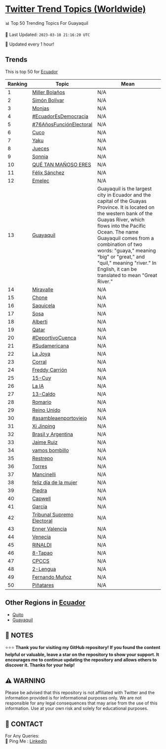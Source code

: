[Twitter Trend Topics (Worldwide)](https://github.com/ErcinDedeoglu/Twitter-Trend-Topics)
==========


📊 Top 50 Trending Topics For Guayaquil

📆 Last Updated: `2023-03-10 21:16:20 UTC`

🔧 Updated every 1 hour!


## Trends

This is top 50 for [Ecuador](</Ecuador>)

| Ranking | Topic | Mean |
| ------- | ------------ | ------------ |
| 1 | [Miller Bolaños](http://twitter.com/search?q=Miller+Bola%c3%b1os) | N/A |
| 2 | [Simón Bolívar](http://twitter.com/search?q=Sim%c3%b3n+Bol%c3%advar) | N/A |
| 3 | [Monjas](http://twitter.com/search?q=Monjas) | N/A |
| 4 | [#EcuadorEsDemocracia](http://twitter.com/search?q=%23EcuadorEsDemocracia) | N/A |
| 5 | [#76AñosFunciónElectoral](http://twitter.com/search?q=%2376A%c3%b1osFunci%c3%b3nElectoral) | N/A |
| 6 | [Cuco](http://twitter.com/search?q=Cuco) | N/A |
| 7 | [Yaku](http://twitter.com/search?q=Yaku) | N/A |
| 8 | [Jueces](http://twitter.com/search?q=Jueces) | N/A |
| 9 | [Sonnia](http://twitter.com/search?q=Sonnia) | N/A |
| 10 | [QUÉ TAN MAÑOSO ERES](http://twitter.com/search?q=QU%c3%89+TAN+MA%c3%91OSO+ERES) | N/A |
| 11 | [Félix Sánchez](http://twitter.com/search?q=F%c3%a9lix+S%c3%a1nchez) | N/A |
| 12 | [Emelec](http://twitter.com/search?q=Emelec) | N/A |
| 13 | [Guayaquil](http://twitter.com/search?q=Guayaquil) | Guayaquil is the largest city in Ecuador and the capital of the Guayas Province. It is located on the western bank of the Guayas River, which flows into the Pacific Ocean. The name Guayaquil comes from a combination of two words: "guaya," meaning "big" or "great," and "quil," meaning "river." In English, it can be translated to mean "Great River." |
| 14 | [Miravalle](http://twitter.com/search?q=Miravalle) | N/A |
| 15 | [Chone](http://twitter.com/search?q=Chone) | N/A |
| 16 | [Saquicela](http://twitter.com/search?q=Saquicela) | N/A |
| 17 | [Sosa](http://twitter.com/search?q=Sosa) | N/A |
| 18 | [Alberti](http://twitter.com/search?q=Alberti) | N/A |
| 19 | [Qatar](http://twitter.com/search?q=Qatar) | N/A |
| 20 | [#DeportivoCuenca](http://twitter.com/search?q=%23DeportivoCuenca) | N/A |
| 21 | [#Sudamericana](http://twitter.com/search?q=%23Sudamericana) | N/A |
| 22 | [La Joya](http://twitter.com/search?q=La+Joya) | N/A |
| 23 | [Corral](http://twitter.com/search?q=Corral) | N/A |
| 24 | [Freddy Carrión](http://twitter.com/search?q=Freddy+Carri%c3%b3n) | N/A |
| 25 | [15-Cuy](http://twitter.com/search?q=15-Cuy) | N/A |
| 26 | [La IA](http://twitter.com/search?q=La+IA) | N/A |
| 27 | [13-Caldo](http://twitter.com/search?q=13-Caldo) | N/A |
| 28 | [Romario](http://twitter.com/search?q=Romario) | N/A |
| 29 | [Reino Unido](http://twitter.com/search?q=Reino+Unido) | N/A |
| 30 | [#asambleaenportoviejo](http://twitter.com/search?q=%23asambleaenportoviejo) | N/A |
| 31 | [Xi Jinping](http://twitter.com/search?q=Xi+Jinping) | N/A |
| 32 | [Brasil y Argentina](http://twitter.com/search?q=Brasil+y+Argentina) | N/A |
| 33 | [Jaime Ruiz](http://twitter.com/search?q=Jaime+Ruiz) | N/A |
| 34 | [vamos bombillo](http://twitter.com/search?q=vamos+bombillo) | N/A |
| 35 | [Restrepo](http://twitter.com/search?q=Restrepo) | N/A |
| 36 | [Torres](http://twitter.com/search?q=Torres) | N/A |
| 37 | [Mancinelli](http://twitter.com/search?q=Mancinelli) | N/A |
| 38 | [feliz día de la mujer](http://twitter.com/search?q=feliz+d%c3%ada+de+la+mujer) | N/A |
| 39 | [Piedra](http://twitter.com/search?q=Piedra) | N/A |
| 40 | [Capwell](http://twitter.com/search?q=Capwell) | N/A |
| 41 | [García](http://twitter.com/search?q=Garc%c3%ada) | N/A |
| 42 | [Tribunal Supremo Electoral](http://twitter.com/search?q=Tribunal+Supremo+Electoral) | N/A |
| 43 | [Enner Valencia](http://twitter.com/search?q=Enner+Valencia) | N/A |
| 44 | [Venecia](http://twitter.com/search?q=Venecia) | N/A |
| 45 | [RINALDI](http://twitter.com/search?q=RINALDI) | N/A |
| 46 | [8-Tapao](http://twitter.com/search?q=8-Tapao) | N/A |
| 47 | [CPCCS](http://twitter.com/search?q=CPCCS) | N/A |
| 48 | [2-Lengua](http://twitter.com/search?q=2-Lengua) | N/A |
| 49 | [Fernando Muñoz](http://twitter.com/search?q=Fernando+Mu%c3%b1oz) | N/A |
| 50 | [Piñatares](http://twitter.com/search?q=Pi%c3%b1atares) | N/A |



## Other Regions in [Ecuador](</Ecuador>)

* [Quito](</Ecuador/Quito.md>)
* [Guayaquil](</Ecuador/Guayaquil.md>)



## 📝 NOTES

⭐⭐⭐ **Thank you for visiting my GitHub repository! If you found the content helpful or valuable, leave a star on the repository to show your support. It encourages me to continue updating the repository and allows others to discover it. Thanks for your help!**


## ⚠️ WARNING

Please be advised that this repository is not affiliated with Twitter and the information provided is for informational purposes only. We are not responsible for any legal consequences that may arise from the use of this information. Use at your own risk and solely for educational purposes.


## 📨 CONTACT

 For Any Queries:  
            🏓 Ping Me : [LinkedIn](https://www.linkedin.com/in/ercindedeoglu/)
